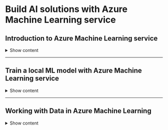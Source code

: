 # Build AI solutions with Azure Machine Learning service

## Introduction to Azure Machine Learning service

<details>
<summary> 
Show content
</summary>
<p>

### Learning Objectives

* Learn the difference between Azure Machine Learning Studio and Azure Machine Learning service
* See how Azure Machine Learning service fits into the data science process
* Learn the concepts related to an Azure Machine Learning service experiment
* Explore the Azure Machine Learning service pipeline
* Train a model using Azure Machine Learning service

### Azure Machine Learning Service within a data science process

Environment Set Up -> Data Preparation -> Experimentation -> Deployment

* **Environment setup**: First step is creating a **Workspace**, where you store your ML work. An **Experiment** is created within the workspace to store information about runs for your model. You can have multiple experiments in one workspace. You can interact with the environment with different IDEs such as PyCharm or Azure Notebooks.
* **Data Preparation**: explore, analyze and visualize the sources. You can use any tool. Azure provides the following SDK `Azureml.dataprep`.
* **Experimentation**: Iterative process of training and testing. With AMLS you can run the model in Azure containers. You need to create and configure a computer target object used to provision computer resources.
* **Deployment**: Create a Docker image that will get deployed to Azure Container Instances (you could also choose AKS, Azure IoT or FPGA).

### Create a machine learning experiment

![img](../assets/img/key-components-ml-workspace.png)

* **Workspace**: top-level resource in AMLS where you build and deploy your models. With a registered model and scoring scripts you can create an image for deployment. It stores experiment objects which save computer targets, track runs, logs, metrics and outputs.
* **Image**: it has three key components:
    1. A model and scoring script or application
    1. An environment file that declares the dependencies.
    1. A configuration file with the necessary resources to execute the model.
* **Datastore**: Abstraction over an Azure Storage account. Each workspace has a default one, but you could add Blob or File storage containers.
* **Pipeline**: Tool to create and manage workflows during a ds process. Each step can run unattended in different computer targets, which makes it easier to allocate resources.
* **Computer target**: Resource to run a training model or to host service deployment. It is attached to a workspace.
* **Deployed Web service**: You can choose between ACI, AKS or FPGA. With the model, script and image files you can create a Web service.
* **IoT module**: It is a Docker container and has the same needs as a Web Service. It enables to monitor a hosting device.

### Creating a pipeline

Some features or Azure ML pipelines are:
* Schedule tasks and executions,
* You can allocate different computer targets for different steps and coordinate multiple pipelines,
* You can reuse pipeline scripts and customize them,
* You can record and manage input, output, intermediate tasks and data.

### Knowledge Check

1. The Azure Machine Learning service SDK is which of the following?

* A visual machine learning development portal.
* A Python package containing functions to use the Azure ML service.
* A special type of Azure virtual machine.

    <details>
    <summary> 
    Answer
    </summary>
    <p>
    The modules provided by the Azure ML SDK provide the functions you need to work with the service in Python.
    </p>
    </details>

1. Which of the following is the underlying technology of the Azure Machine Learning service?

* Spark
* Hadoop
* Containerization including Docker and Kubernetes

    <details>
    <summary> 
    Answer
    </summary>
    <p>
    Containerization is a key technology used by the Azure ML service.
    </p>
    </details>

1. Which of the following is not a component of an Azure Machine Learning service workspace image?

* An R package
* An environment file that declares dependencies that are needed by the model, scoring script or application.
* A model scoring script

    <details>
    <summary> 
    Answer
    </summary>
    <p>
    R packages are not part of an Azure Machine Learning service workspace image.
    </p>
    </details>

1. Which of the following descriptions accurately describes Azure Machine Learning?

    * A Python library that you can use as an alternative to common machine learning frameworks like Scikit-Learn, PyTorch, and Tensorflow.
    * A cloud-based platform for operating machine learning solutions at scale.
    * An application for Microsoft Windows that enables you to create machine learning models by using a drag and drop interface.

    <details>
    <summary> 
    Answer
    </summary>
    <p>
    Cloud based Platform: Azure Machine Learning enables you to manage machine learning model data preparation, training, validation, and deployment. It supports existing frameworks such as Scikit-Learn, PyTorch, and Tensorflow; and provides a cross-platform platform for operationalizing machine learning in the cloud.
    </p>
    </details>

1. Which edition of Azure Machine Learning workspace should you provision if you only plan to use the graphical Designer tool to train machine learning models?

    * Basic
    * Enterprise

    <details>
    <summary> 
    Answer
    </summary>
    <p>
    The visual Designer tool is not available in Basic edition workspaces, so you must create an Enterprise workspace to use it.
    </p>
    </details>

1. You are using the Azure Machine Learning Python SDK to write code for an experiment. You must log metrics from each run of the experiment, and be able to retrieve them easily from each run. What should you do?

    * Add print statements to the experiment code to print the metrics.
    * Save the experiment data in the outputs folder.
    * Use the log* methods of the Run class to record named metrics.

    <details>
    <summary> 
    Answer
    </summary>
    <p>
    To record metrics in an experiment run, use the Run.log* methods.
    </p>
    </details>



</p>
</details>

---

## Train a local ML model with Azure Machine Learning service

<details>
<summary> 
Show content
</summary>
<p>

### Learning Objectives


* Use an Estimator to run a model training script as an Azure Machine Learning experiment.
* Create reusable, parameterized training scripts.
* Register models, including metadata such as performance metrics.

> As this is a rather practical module, you can refer to the labs notebooks or directly to Azure's docs.

### What is HyperDrive

HyperDrive is a built-in service that automatically launches multiple experiments in parallel each with different parameter configurations. Azure Machine Learning then automatically finds the configuration that results in the best performance measured by the metric you choose. The service will terminate poorly performing training runs to minimize compute resources usage.

### Azure Machine Learning estimators

In Azure Machine Learning, you can use a **Run Configuration** and a **Script Run Configuration** to run a script-based experiment that trains a machine learning model. However, these configurations may end up being really complex, so another abstraction layer is added: An **Estimator** encapsulates a run configuration and a script configuration in a single object.

We have some default Estimators for frameworks such as Scikit Learn, Pytorch and TF.

#### Writing a Script to Train a Model

After training a model, it should be saved in the **outputs** directory. For example witch SKlearn:

```python
from azureml.core import Run
import joblib

# Get the experiment run context
run = Run.get_context()

# Train and test...

# Save the trained model
os.makedirs('outputs', exist_ok=True)
joblib.dump(value=model, filename='outputs/model.pkl')

run.complete()
```

#### Using an Estimator

You can use a generic Estimator class to define a run configuration for a training script like this:

```python
from azureml.train.estimator import Estimator
from azureml.core import Experiment

# Create an estimator
estimator = Estimator(source_directory='experiment_folder',
                      entry_script='training_script.py',
                      compute_target='local',
                      conda_packages=['scikit-learn']
                      )

# Or use a framework specific estimator as
estimator = SKLearn(source_directory='experiment_folder',
                    entry_script='training_script.py'
                    compute_target='local'
                    )

# Create and run an experiment
experiment = Experiment(workspace = ws, name = 'training_experiment')
run = experiment.submit(config=estimator)
```

### Using script parameters

Used to increase the flexibility of script-based experiments.

These parameters are read as usual Python parameters in scripts. So for example, after setting the `Run`:

```python
# Set regularization hyperparameter
parser = argparse.ArgumentParser()
parser.add_argument('--reg_rate', type=float, dest='reg', default=0.01)
args = parser.parse_args()
reg = args.reg
```

To use parameters in **Estimators**, add the `script_params` value as a dict:

```python
# Create an estimator
estimator = SKLearn(source_directory='experiment_folder',
                    entry_script='training_script.py',
                    script_params = {'--reg_rate': 0.1},
                    compute_target='local'
                    )
```

### Registering models

After running an experiment that trains a model you can use a reference to the Run object to retrieve its outputs, including the trained model.

#### Retrieving Model Files

From the `run` object we can get all the files that it generated with `run.get_file_names()` and download the models as (recall how we said that usually those were stored under `outputs/`)

```python
run.download_file(name='outputs/model.pkl', output_file_path='model.pkl')
```

#### Registering a Model

With `Model.register()` we can save different versions of our models:

```python
from azureml.core import Model

model = Model.register(workspace=ws,
                       model_name='classification_model',
                       model_path='model.pkl', # local path
                       description='A classification model',
                       tags={'dept': 'sales'},
                       model_framework=Model.Framework.SCIKITLEARN,
                       model_framework_version='0.20.3')
```

Or the same by referencing the `run` object:

```python
run.register_model( model_name='classification_model',
                    model_path='outputs/model.pkl', # run outputs path
                    description='A classification model',
                    tags={'dept': 'sales'},
                    model_framework=Model.Framework.SCIKITLEARN,
                    model_framework_version='0.20.3')
```

We can then view all the models we saved by using:

```python
for model in Model.list(ws):
    # Get model name and auto-generated version
    print(model.name, 'version:', model.version)
```

### Knowledge Check

1. An Experiment contains which of the following?

   * A composition of a series of runs
   * A Docker image
   * The data used for model training


    <details>
    <summary> 
    Answer
    </summary>
    <p>
    A composition of a series of runs: Azure ML Studio provides a visual drag and drop machine learning development portal but that is a separate offering.
    </p>
    </details>


1. A run refers to which of the following?

   * Python code for a specific task such as training a model or tuning hyperparameters. Run does the job of logging metrics and uploading the results to Azure platform.
   * A set of containers managed by Kubertes to run your models.
   * A Spark cluster.



    <details>
    <summary> 
    Answer
    </summary>
    <p>
    Python code for a specific task such as training a model or tuning hyperparameters. Run does the job of logging metrics and uploading the results to Azure platform. 
    </p>
    </details>


1. A hyperparameter is which of the following?

   * A model parameter that cannot be learned by the model training process.
   * A model feature derived from the source data.
   * A parameter that automatically and frequently changes value during a single model training run.



    <details>
    <summary> 
    Answer
    </summary>
    <p>
    Hyperparameters control how the model training executes and must be set before model training.
    </p>
    </details>


1. Before you can train and run experiments in your code, you must do which of the following?

   * Create a virtual machine
   * Log out of the Azure portal
   * Write a model scoring script


    <details>
    <summary> 
    Answer
    </summary>
    <p>
    Your Python script needs to connect to the Azure ML workspace before you can train and run experiments.
    </p>
    </details>


1. Which of the following is a technique for determining hyperparameter values?

   * grid searching
   * Bayesian sampling
   * hyper searching



    <details>
    <summary> 
    Answer
    </summary>
    <p>
    Grid searching is often used by data scientists to find the best hyperparamter value.
    </p>
    </details>

1. You have written a script that uses the Scikit-Learn framework to train a model. Which framework-specific estimator should you use to run the script as an experiment?

    * PyTorch
    * Tensorflow
    * SKLearn


    <details>
    <summary> 
    Answer
    </summary>
    <p>
    To run a scikit-learn training script as an experiment, use the generic Estimator estimator or a SKLearn estimator.
    </p>
    </details>


1. You have run an experiment to train a model. You want the model to be stored in the workspace, and available to other experiments and published services. What should you do?

   * Register the model in the workspace.
   * Save the model as a file in a Compute Instance.
   * Save the experiment script as a notebook.

    <details>
    <summary> 
    Answer
    </summary>
    <p>
    To store a model in the workspace, register it.
    </p>
    </details>

</p>
</details>

---


## Working with Data in Azure Machine Learning

<details>
<summary> 
Show content
</summary>
<p>

### Learning objectives

* Create and use datastores
* Create and use datasets

